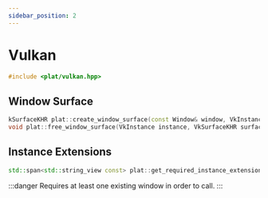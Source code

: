 ```yaml
---
sidebar_position: 2
---
```


# Vulkan

```cpp
#include <plat/vulkan.hpp>
```

## Window Surface

```cpp
kSurfaceKHR plat::create_window_surface(const Window& window, VkInstance instance);
void plat::free_window_surface(VkInstance instance, VkSurfaceKHR surface);
```

## Instance Extensions

```cpp
std::span<std::string_view const> plat::get_required_instance_extensions();
```

:::danger
Requires at least one existing window in order to call.
:::